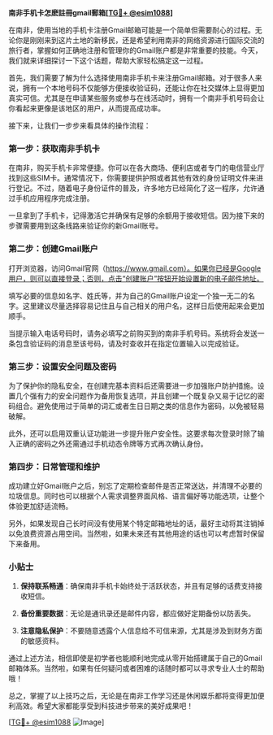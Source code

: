 **南非手机卡怎麽註冊gmail郵箱[[TG💪+ @esim1088](https://t.me/s/esim1088)]**

在南非，使用当地的手机卡注册Gmail邮箱可能是一个简单但需要耐心的过程。无论你是刚刚来到这片土地的新移民，还是希望利用南非的网络资源进行国际交流的旅行者，掌握如何正确地注册和管理你的Gmail账户都是非常重要的技能。今天，我们就来详细探讨一下这个话题，帮助大家轻松搞定这一过程。

首先，我们需要了解为什么选择使用南非手机卡来注册Gmail邮箱。对于很多人来说，拥有一个本地号码不仅能够方便接收验证码，还能让你在社交媒体上显得更加真实可信。尤其是在申请某些服务或参与在线活动时，拥有一个南非手机号码会让你看起来更像是该地区的用户，从而提高成功率。

接下来，让我们一步步来看具体的操作流程：

### 第一步：获取南非手机卡

在南非，购买手机卡非常便捷。你可以在各大商场、便利店或者专门的电信营业厅找到这些SIM卡。通常情况下，你需要提供护照或者其他有效的身份证明文件来进行登记。不过，随着电子身份证件的普及，许多地方已经简化了这一程序，允许通过手机应用程序完成注册。

一旦拿到了手机卡，记得激活它并确保有足够的余额用于接收短信。因为接下来的步骤需要用到这条线路来验证你的新Gmail账号。

### 第二步：创建Gmail账户

打开浏览器，访问Gmail官网（https://www.gmail.com）。如果你已经是Google用户，则可以直接登录；否则，点击“创建账户”按钮开始设置新的电子邮件地址。

填写必要的信息如名字、姓氏等，并为自己的Gmail账户设定一个独一无二的名字。这里建议尽量选择容易记住且与自己相关的用户名，这样日后使用起来会更加顺手。

当提示输入电话号码时，请务必填写之前购买到的南非手机号码。系统将会发送一条包含验证码的消息至该号码，请及时查收并在指定位置输入以完成验证。

### 第三步：设置安全问题及密码

为了保护你的隐私安全，在创建完基本资料后还需要进一步加强账户防护措施。设置几个强有力的安全问题作为备用恢复选项，并且创建一个既复杂又易于记忆的密码组合。避免使用过于简单的词汇或者生日日期之类的信息作为密码，以免被轻易破解。

此外，还可以启用双重认证功能进一步提升账户安全性。这要求每次登录时除了输入正确的密码之外还需通过手机动态令牌等方式再次确认身份。

### 第四步：日常管理和维护

成功建立好Gmail账户之后，别忘了定期检查邮件是否正常送达，并清理不必要的垃圾信息。同时也可以根据个人需求调整界面风格、语言偏好等功能选项，让整个体验更加舒适流畅。

另外，如果发现自己长时间没有使用某个特定邮箱地址的话，最好主动将其注销掉以免浪费资源占用空间。当然啦，如果未来还有其他用途的话也可以考虑暂时保留下来备用。

### 小贴士

1. **保持联系畅通**：确保南非手机卡始终处于活跃状态，并且有足够的话费支持接收短信。
   
2. **备份重要数据**：无论是通讯录还是邮件内容，都应做好定期备份以防丢失。

3. **注意隐私保护**：不要随意透露个人信息给不可信来源，尤其是涉及到财务方面的敏感资料。

通过上述方法，相信即使是初学者也能顺利地完成从零开始搭建属于自己的Gmail邮箱体系。当然啦，如果有任何疑问或者困难的话随时都可以寻求专业人士的帮助哦！

总之，掌握了以上技巧之后，无论是在南非工作学习还是休闲娱乐都将变得更加便利高效。希望大家都能享受到科技进步带来的美好成果吧！

[[TG💪+ @esim1088](https://t.me/s/esim1088) ![Image](https://i.postimg.cc/4NQfJmqS/Snipaste-2025-05-13-00-14-12.png)]